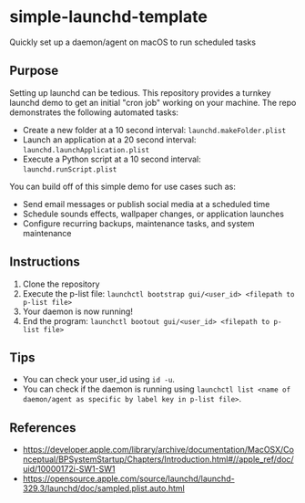 # simple-launchd-template
Quickly set up a daemon/agent on macOS to run scheduled tasks

## Purpose
Setting up launchd can be tedious. This repository provides a turnkey launchd demo to get an initial "cron job" working on your machine. The repo demonstrates the following automated tasks:
- Create a new folder at a 10 second interval: `launchd.makeFolder.plist`
- Launch an application at a 20 second interval: `launchd.launchApplication.plist`
- Execute a Python script at a 10 second interval: `launchd.runScript.plist`

You can build off of this simple demo for use cases such as:
- Send email messages or publish social media at a scheduled time
- Schedule sounds effects, wallpaper changes, or application launches
- Configure recurring backups, maintenance tasks, and system maintenance

## Instructions
1. Clone the repository
2. Execute the p-list file: `launchctl bootstrap gui/<user_id> <filepath to p-list file>`
3. Your daemon is now running!
4. End the program: `launchctl bootout gui/<user_id> <filepath to p-list file>`

## Tips
- You can check your user_id using `id -u`.
- You can check if the daemon is running using `launchctl list <name of daemon/agent as specific by label key in p-list file>`.

## References
- https://developer.apple.com/library/archive/documentation/MacOSX/Conceptual/BPSystemStartup/Chapters/Introduction.html#//apple_ref/doc/uid/10000172i-SW1-SW1
- https://opensource.apple.com/source/launchd/launchd-329.3/launchd/doc/sampled.plist.auto.html
